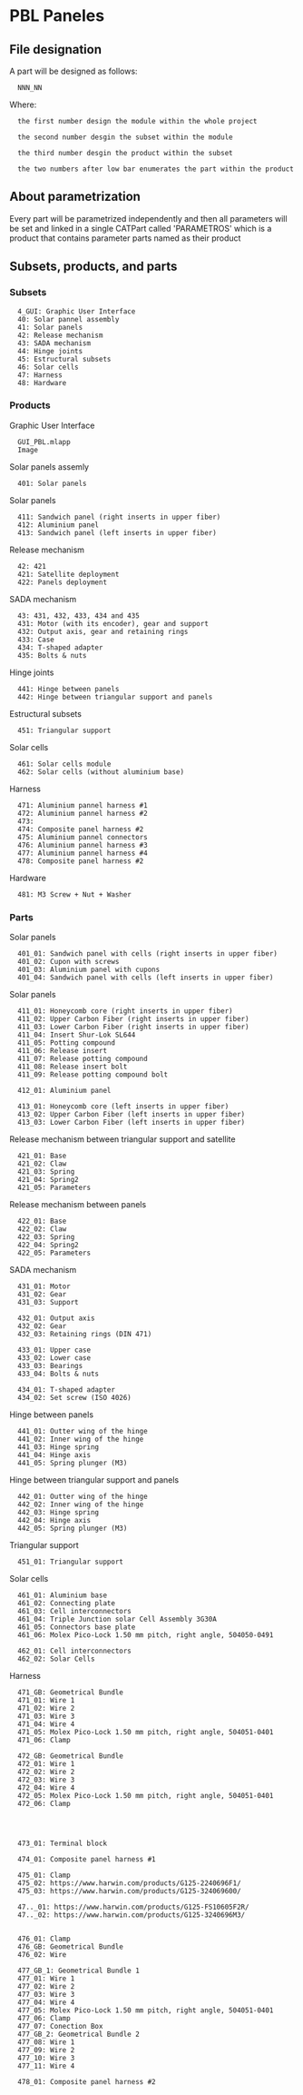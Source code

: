 # PBL Paneles

## File designation

A part will be designed as follows:
      
      NNN_NN

Where:

      the first number design the module within the whole project

      the second number desgin the subset within the module

      the third number desgin the product within the subset

      the two numbers after low bar enumerates the part within the product
  
## About parametrization

Every part will be parametrized independently and then all parameters will be set and linked in a single CATPart called 'PARAMETROS' which is a product that contains parameter parts named as their product
 

## Subsets, products, and parts 

### Subsets

      4_GUI: Graphic User Interface
      40: Solar pannel assembly
      41: Solar panels 
      42: Release mechanism
      43: SADA mechanism
      44: Hinge joints
      45: Estructural subsets
      46: Solar cells
      47: Harness
      48: Hardware

### Products

Graphic User Interface

      GUI_PBL.mlapp
      Image

Solar panels assemly

      401: Solar panels

Solar panels

      411: Sandwich panel (right inserts in upper fiber)
      412: Aluminium panel
      413: Sandwich panel (left inserts in upper fiber) 

Release mechanism

      42: 421
      421: Satellite deployment 
      422: Panels deployment
      

SADA mechanism

      43: 431, 432, 433, 434 and 435
      431: Motor (with its encoder), gear and support
      432: Output axis, gear and retaining rings
      433: Case
      434: T-shaped adapter
      435: Bolts & nuts

Hinge joints

      441: Hinge between panels
      442: Hinge between triangular support and panels

Estructural subsets
      
      451: Triangular support

Solar cells

      461: Solar cells module
      462: Solar cells (without aluminium base)

Harness

      471: Aluminium pannel harness #1
      472: Aluminium pannel harness #2
      473: 
      474: Composite panel harness #2
      475: Aluminium pannel connectors
      476: Aluminium pannel harness #3
      477: Aluminium pannel harness #4
      478: Composite panel harness #2

Hardware

      481: M3 Screw + Nut + Washer


### Parts

Solar panels

      401_01: Sandwich panel with cells (right inserts in upper fiber)
      401_02: Cupon with screws
      401_03: Aluminium panel with cupons
      401_04: Sandwich panel with cells (left inserts in upper fiber)


Solar panels

      411_01: Honeycomb core (right inserts in upper fiber)
      411_02: Upper Carbon Fiber (right inserts in upper fiber)
      411_03: Lower Carbon Fiber (right inserts in upper fiber)
      411_04: Insert Shur-Lok SL644
      411_05: Potting compound
      411_06: Release insert
      411_07: Release potting compound
      411_08: Release insert bolt
      411_09: Release potting compound bolt
      
      412_01: Aluminium panel
      
      413_01: Honeycomb core (left inserts in upper fiber)
      413_02: Upper Carbon Fiber (left inserts in upper fiber)
      413_03: Lower Carbon Fiber (left inserts in upper fiber)

      
Release mechanism between triangular support and satellite

      421_01: Base
      421_02: Claw
      421_03: Spring
      421_04: Spring2
      421_05: Parameters
      
Release mechanism between panels


      422_01: Base
      422_02: Claw
      422_03: Spring
      422_04: Spring2
      422_05: Parameters
  
SADA mechanism

      431_01: Motor
      431_02: Gear
      431_03: Support
      
      432_01: Output axis
      432_02: Gear
      432_03: Retaining rings (DIN 471)
            
      433_01: Upper case
      433_02: Lower case
      433_03: Bearings
      433_04: Bolts & nuts
      
      434_01: T-shaped adapter
      434_02: Set screw (ISO 4026)

Hinge between panels

      441_01: Outter wing of the hinge
      441_02: Inner wing of the hinge
      441_03: Hinge spring
      441_04: Hinge axis
      441_05: Spring plunger (M3)

Hinge between triangular support and panels

      442_01: Outter wing of the hinge
      442_02: Inner wing of the hinge
      442_03: Hinge spring
      442_04: Hinge axis
      442_05: Spring plunger (M3)
 
Triangular support
 
      451_01: Triangular support

Solar cells

      461_01: Aluminium base
      461_02: Connecting plate
      461_03: Cell interconnectors
      461_04: Triple Junction solar Cell Assembly 3G30A
      461_05: Connectors base plate
      461_06: Molex Pico-Lock 1.50 mm pitch, right angle, 504050-0491

      462_01: Cell interconnectors
      462_02: Solar Cells

Harness

      471_GB: Geometrical Bundle
      471_01: Wire 1
      471_02: Wire 2
      471_03: Wire 3
      471_04: Wire 4
      471_05: Molex Pico-Lock 1.50 mm pitch, right angle, 504051-0401
      471_06: Clamp

      472_GB: Geometrical Bundle
      472_01: Wire 1
      472_02: Wire 2
      472_03: Wire 3
      472_04: Wire 4
      472_05: Molex Pico-Lock 1.50 mm pitch, right angle, 504051-0401
      472_06: Clamp




      473_01: Terminal block

      474_01: Composite panel harness #1

      475_01: Clamp
      475_02: https://www.harwin.com/products/G125-2240696F1/
      475_03: https://www.harwin.com/products/G125-324069600/

      47.._01: https://www.harwin.com/products/G125-FS10605F2R/
      47.._02: https://www.harwin.com/products/G125-3240696M3/


      476_01: Clamp
      476_GB: Geometrical Bundle
      476_02: Wire

      477_GB_1: Geometrical Bundle 1
      477_01: Wire 1
      477_02: Wire 2
      477_03: Wire 3
      477_04: Wire 4
      477_05: Molex Pico-Lock 1.50 mm pitch, right angle, 504051-0401
      477_06: Clamp
      477_07: Conection Box
      477_GB_2: Geometrical Bundle 2
      477_08: Wire 1
      477_09: Wire 2
      477_10: Wire 3
      477_11: Wire 4

      478_01: Composite panel harness #2



